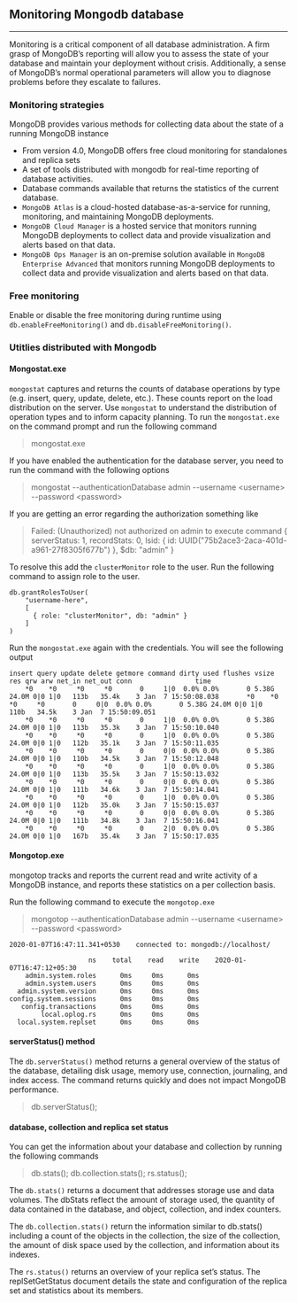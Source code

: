## Monitoring Mongodb database
----
Monitoring is a critical component of all database administration. A firm grasp of MongoDB’s reporting will allow you to assess the state of your database and maintain your deployment without crisis. Additionally, a sense of MongoDB’s normal operational parameters will allow you to diagnose problems before they escalate to failures.

### Monitoring strategies
MongoDB provides various methods for collecting data about the state of a running MongoDB instance
* From version 4.0, MongoDB offers free cloud monitoring for standalones and replica sets
* A set of tools distributed with mongodb for real-time reporting of database activities.
* Database commands available that returns the statistics of the current database.
* `MongoDB Atlas` is a cloud-hosted database-as-a-service for running, monitoring, and maintaining MongoDB deployments.
* `MongoDB Cloud Manager` is a hosted service that monitors running MongoDB deployments to collect data and provide visualization and alerts based on that data.
* `MongoDB Ops Manager` is an on-premise solution available in `MongoDB Enterprise Advanced` that monitors running MongoDB deployments to collect data and provide visualization and alerts based on that data.

### Free monitoring 
Enable or disable the free monitoring during runtime using `db.enableFreeMonitoring()` and `db.disableFreeMonitoring()`. 

### Utitlies distributed with Mongodb
#### Mongostat.exe
`mongostat` captures and returns the counts of database operations by type (e.g. insert, query, update, delete, etc.). These counts report on the load distribution on the server. Use `mongostat` to understand the distribution of operation types and to inform capacity planning. 
To run the `mongostat.exe` on the command prompt and run the following command
> mongostat.exe

If you have enabled the authentication for the database server, you need to run the command with the following options
> mongostat --authenticationDatabase admin --username &lt;username&gt; --password &lt;password&gt;

If you are getting an error regarding the authorization something like
> Failed: (Unauthorized) not authorized on admin to execute command { serverStatus: 1, recordStats: 0, lsid: { id: UUID("75b2ace3-2aca-401d-a961-27f8305f677b") }, $db: "admin" }

To resolve this add the `clusterMonitor` role to the user. Run the following command to assign role to the user.
```
db.grantRolesToUser(
    "username-here",
    [
      { role: "clusterMonitor", db: "admin" }
    ]
)
```
Run the `mongostat.exe` again with the credentials. You will see the following output
```
insert query update delete getmore command dirty used flushes vsize   res qrw arw net_in net_out conn                time
    *0    *0     *0     *0       0     1|0  0.0% 0.0%       0 5.38G 24.0M 0|0 1|0   113b   35.4k    3 Jan  7 15:50:08.038       *0    *0     *0     *0       0     0|0  0.0% 0.0%       0 5.38G 24.0M 0|0 1|0   110b   34.5k    3 Jan  7 15:50:09.051
    *0    *0     *0     *0       0     1|0  0.0% 0.0%       0 5.38G 24.0M 0|0 1|0   113b   35.3k    3 Jan  7 15:50:10.040
    *0    *0     *0     *0       0     1|0  0.0% 0.0%       0 5.38G 24.0M 0|0 1|0   112b   35.1k    3 Jan  7 15:50:11.035
    *0    *0     *0     *0       0     0|0  0.0% 0.0%       0 5.38G 24.0M 0|0 1|0   110b   34.5k    3 Jan  7 15:50:12.048
    *0    *0     *0     *0       0     1|0  0.0% 0.0%       0 5.38G 24.0M 0|0 1|0   113b   35.5k    3 Jan  7 15:50:13.032
    *0    *0     *0     *0       0     0|0  0.0% 0.0%       0 5.38G 24.0M 0|0 1|0   111b   34.6k    3 Jan  7 15:50:14.041
    *0    *0     *0     *0       0     1|0  0.0% 0.0%       0 5.38G 24.0M 0|0 1|0   112b   35.0k    3 Jan  7 15:50:15.037
    *0    *0     *0     *0       0     0|0  0.0% 0.0%       0 5.38G 24.0M 0|0 1|0   111b   34.8k    3 Jan  7 15:50:16.041
    *0    *0     *0     *0       0     2|0  0.0% 0.0%       0 5.38G 24.0M 0|0 1|0   167b   35.4k    3 Jan  7 15:50:17.035
```
#### Mongotop.exe
mongotop tracks and reports the current read and write activity of a MongoDB instance, and reports these statistics on a per collection basis.

Run the following command to execute the `mongotop.exe`
> mongotop --authenticationDatabase admin --username &lt;username&gt; --password &lt;password&gt;

```
2020-01-07T16:47:11.341+0530    connected to: mongodb://localhost/

                    ns    total    read    write    2020-01-07T16:47:12+05:30
    admin.system.roles      0ms     0ms      0ms
    admin.system.users      0ms     0ms      0ms
  admin.system.version      0ms     0ms      0ms
config.system.sessions      0ms     0ms      0ms
   config.transactions      0ms     0ms      0ms
        local.oplog.rs      0ms     0ms      0ms
  local.system.replset      0ms     0ms      0ms
  ```

  #### serverStatus() method
  The `db.serverStatus()` method returns a general overview of the status of the database, detailing disk usage, memory use, connection, journaling, and index access. The command returns quickly and does not impact MongoDB performance.
  > db.serverStatus();

  #### database, collection and replica set status
  You can get the information about your database and collection by running the following commands
  > db.stats();
  > db.collection.stats();
  > rs.status();

  The `db.stats()` returns a document that addresses storage use and data volumes. The dbStats reflect the amount of storage used, the quantity of data contained in the database, and object, collection, and index counters.

  The `db.collection.stats()` return the information similar to db.stats() including a count of the objects in the collection, the size of the collection, the amount of disk space used by the collection, and information about its indexes.

  The `rs.status()` returns an overview of your replica set’s status. The replSetGetStatus document details the state and configuration of the replica set and statistics about its members.
  
